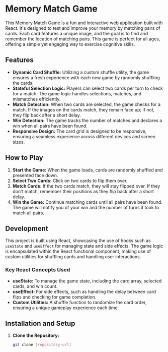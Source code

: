 # Memory Match Game

This Memory Match Game is a fun and interactive web application built with React. It's designed to test and improve your memory by matching pairs of cards. Each card features a unique image, and the goal is to find and remember the location of matching pairs. This game is perfect for all ages, offering a simple yet engaging way to exercise cognitive skills.

## Features

- **Dynamic Card Shuffle:** Utilizing a custom shuffle utility, the game ensures a fresh experience with each new game by randomly shuffling the cards.
- **Stateful Selection Logic:** Players can select two cards per turn to check for a match. The game logic handles selections, matches, and mismatches efficiently.
- **Match Detection:** When two cards are selected, the game checks for a match. If the images on the cards match, they remain face up; if not, they flip back after a short delay.
- **Win Detection:** The game tracks the number of matches and declares a win when all pairs have been found.
- **Responsive Design:** The card grid is designed to be responsive, ensuring a seamless experience across different devices and screen sizes.

## How to Play

1. **Start the Game:** When the game loads, cards are randomly shuffled and presented face down.
2. **Select Two Cards:** Click on two cards to flip them over.
3. **Match Cards:** If the two cards match, they will stay flipped over. If they don't match, remember their positions as they flip back after a short delay.
4. **Win the Game:** Continue matching cards until all pairs have been found. The game will notify you of your win and the number of turns it took to match all pairs.

## Development

This project is built using React, showcasing the use of hooks such as `useState` and `useEffect` for managing state and side effects. The game logic is encapsulated within the React functional component, making use of custom utilities for shuffling cards and handling user interactions.

### Key React Concepts Used

- **useState:** To manage the game state, including the card array, selected cards, and win count.
- **useEffect:** For side effects, such as handling the delay between card flips and checking for game completion.
- **Custom Utilities:** A shuffle function to randomize the card order, ensuring a unique gameplay experience each time.

## Installation and Setup

1. **Clone the Repository:**
   ```bash
   git clone [repository-url]
